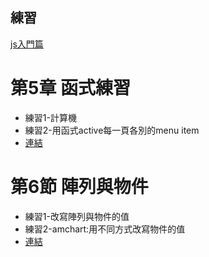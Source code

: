 ## 練習

[js入門篇](https://www.udemy.com/course/javascript-learning/)

# 第5章 函式練習
- 練習1-計算機
- 練習2-用函式active每一頁各別的menu item
- [連結](https://lottevic.github.io/2020js/src01)

# 第6節 陣列與物件
- 練習1-改寫陣列與物件的值
- 練習2-amchart:用不同方式改寫物件的值
- [連結](https://lottevic.github.io/2020js/src02)


